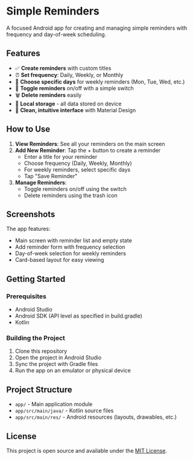 # Simple Reminders

A focused Android app for creating and managing simple reminders with frequency and day-of-week scheduling.

## Features

- ✅ **Create reminders** with custom titles
- ⏰ **Set frequency**: Daily, Weekly, or Monthly
- 📅 **Choose specific days** for weekly reminders (Mon, Tue, Wed, etc.)
- 🔄 **Toggle reminders** on/off with a simple switch
- 🗑️ **Delete reminders** easily
- 💾 **Local storage** - all data stored on device
- 🎨 **Clean, intuitive interface** with Material Design

## How to Use

1. **View Reminders**: See all your reminders on the main screen
2. **Add New Reminder**: Tap the + button to create a reminder
   - Enter a title for your reminder
   - Choose frequency (Daily, Weekly, Monthly)
   - For weekly reminders, select specific days
   - Tap "Save Reminder"
3. **Manage Reminders**:
   - Toggle reminders on/off using the switch
   - Delete reminders using the trash icon

## Screenshots

The app features:

- Main screen with reminder list and empty state
- Add reminder form with frequency selection
- Day-of-week selection for weekly reminders
- Card-based layout for easy viewing

## Getting Started

### Prerequisites

- Android Studio
- Android SDK (API level as specified in build.gradle)
- Kotlin

### Building the Project

1. Clone this repository
2. Open the project in Android Studio
3. Sync the project with Gradle files
4. Run the app on an emulator or physical device

## Project Structure

- `app/` - Main application module
- `app/src/main/java/` - Kotlin source files
- `app/src/main/res/` - Android resources (layouts, drawables, etc.)

## License

This project is open source and available under the [MIT License](LICENSE).
